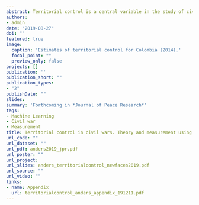```yaml
---
abstract: Territorial control is a central variable in the study of civil wars--yet, we lack data that are fine-grained enough to capture subnational dynamics and offer cross-country coverage. The paper advances an innovative measurement strategy for territorial control in asymmetric civil wars. Territorial control is conceptualized as an unobserved latent variable that can be estimated via observed variation in rebel tactics. The measurement strategy builds on a theoretical model of rebel tactics by which rebels use terrorism less when they control a given area—preferring conventional tactics, which require higher levels of territorial control. The latent variable territorial control is estimated via a Hidden Markov Model (HMM). I leverage geo-coded event data and use a function of the relative frequency of terrorist attacks and conventional war acts, weighted by time and distance, as an observable indicator for rebel tactics. The model yields monthly estimates of territorial control for asymmetric civil wars at a resolution of 0.25 degree minimum diameter hexagonal grid cells. The validation of the estimates for the Colombian and Nigerian civil wars suggests HMMs as a fruitful avenue to estimate spatiotemporal variation of territorial control.
authors:
- admin
date: "2019-08-27"
doi: ""
featured: true
image:
  caption: 'Estimates of territorial control for Colombia (2014).'
  focal_point: ""
  preview_only: false
projects: []
publication: ''
publication_short: ""
publication_types:
- "2"
publishDate: ""
slides: 
summary: 'Forthcoming in *Journal of Peace Research*'
tags:
- Machine Learning
- Civil war
- Measurement
title: Territorial control in civil wars. Theory and measurement using machine learning
url_code: ""
url_dataset: ""
url_pdf: anders2019_jpr.pdf
url_poster: ""
url_project: 
url_slides: anders_territorialcontrol_newfaces2019.pdf
url_source: ""
url_video: ""
links:
- name: Appendix
  url: territorialcontrol_anders_appendix_191211.pdf
---
```

